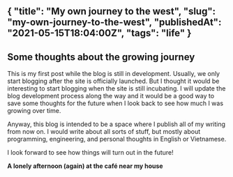 {
    "title": "My own journey to the west",
    "slug": "my-own-journey-to-the-west",
    "publishedAt": "2021-05-15T18:04:00Z",
    "tags": "life"
}
---
Some thoughts about the growing journey 
---
This is my first post while the blog is still in development. 
Usually, we only start blogging after the site is officially launched.
But I thought it would be interesting to start blogging when the site is still incubating. 
I will update the blog development process along the way 
and it would be a good way to save some thoughts for the future 
when I look back to see how much I was growing over time.

Anyway, this blog is intended to be a space 
where I publish all of my writing from now on. 
I would write about all sorts of stuff, 
but mostly about programming, engineering, and personal thoughts in English or Vietnamese.

I look forward to see how things will turn out in the future!

__A lonely afternoon (again) at the café near my house__
